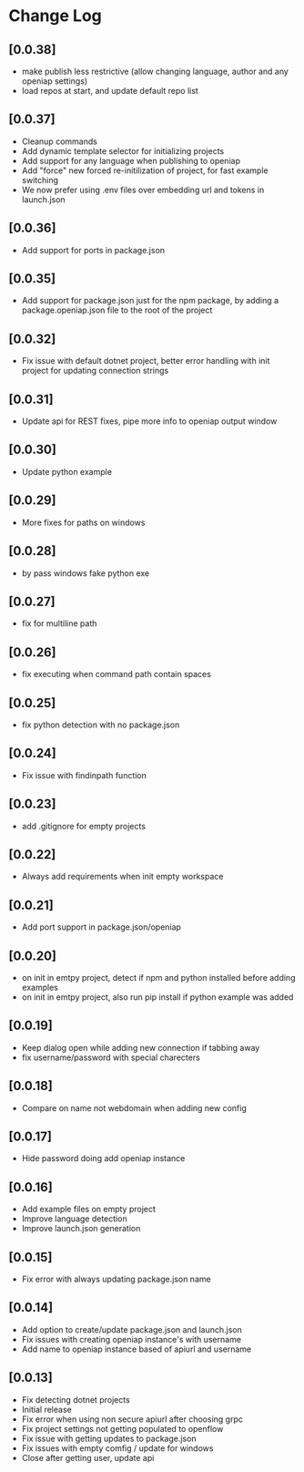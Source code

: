# Change Log

## [0.0.38]
 - make publish less restrictive (allow changing language, author and any openiap settings)
 - load repos at start, and update default repo list
## [0.0.37]
 - Cleanup commands
 - Add dynamic template selector for initializing projects
 - Add support for any language when publishing to openiap
 - Add "force" new forced re-initilization of project, for fast example switching
 - We now prefer using .env files over embedding url and tokens in launch.json
## [0.0.36]
 - Add support for ports in package.json
## [0.0.35]
 - Add support for package.json just for the npm package, by adding a package.openiap.json file to the root of the project
## [0.0.32]
 - Fix issue with default dotnet project, better error handling with init project for updating connection strings
## [0.0.31]
 - Update api for REST fixes, pipe more info to openiap output window
## [0.0.30]
 - Update python example
## [0.0.29]
 - More fixes for paths on windows
## [0.0.28]
 - by pass windows fake python exe
## [0.0.27]
 - fix for multiline path
## [0.0.26]
 - fix executing when command path contain spaces
## [0.0.25]
 - fix python detection with no package.json
## [0.0.24]
 - Fix issue with findinpath function
## [0.0.23]
 - add .gitignore for empty projects
## [0.0.22]
 - Always add requirements when init empty workspace
## [0.0.21]
 - Add port support in package.json/openiap
## [0.0.20]
 - on init in emtpy project, detect if npm and python installed before adding examples
 - on init in emtpy project, also run pip install if python example was added
## [0.0.19]
 - Keep dialog open while adding new connection if tabbing away
 - fix username/password with special charecters
## [0.0.18]
 - Compare on name not webdomain when adding new config
## [0.0.17]
 - Hide password doing add openiap instance
## [0.0.16]
 - Add example files on empty project
 - Improve language detection
 - Improve launch.json generation

## [0.0.15]
 - Fix error with always updating package.json name

## [0.0.14]
- Add option to create/update package.json and launch.json
- Fix issues with creating openiap instance's with username
- Add name to openiap instance based of apiurl and username

## [0.0.13]

- Fix detecting dotnet projects
- Initial release
- Fix error when using non secure apiurl after choosing grpc
- Fix project settings not getting populated to openflow
- Fix issue with getting updates to package.json
- Fix issues with empty comfig / update for windows
- Close after getting user, update api